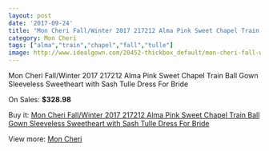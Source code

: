 ```yaml
---
layout: post
date: '2017-09-24'
title: "Mon Cheri Fall/Winter 2017 217212 Alma Pink Sweet Chapel Train Ball Gown Sleeveless Sweetheart with Sash Tulle Dress For Bride"
category: Mon Cheri
tags: ["alma","train","chapel","fall","tulle"]
image: http://www.idealgown.com/20452-thickbox_default/mon-cheri-fall-winter-2017-217212-alma-pink-sweet-chapel-train-ball-gown-sleeveless-sweetheart-with-sash-tulle-dress-for-bride.jpg
---
```

Mon Cheri Fall/Winter 2017 217212 Alma Pink Sweet Chapel Train Ball Gown Sleeveless Sweetheart with Sash Tulle Dress For Bride

On Sales: **$328.98**
<a href="https://www.idealgown.com/en/mon-cheri/7784-mon-cheri-fall-winter-2017-217212-alma-pink-sweet-chapel-train-ball-gown-sleeveless-sweetheart-with-sash-tulle-dress-for-bride.html"><amp-img layout="responsive" width="600" height="600" src="//www.idealgown.com/20452-thickbox_default/mon-cheri-fall-winter-2017-217212-alma-pink-sweet-chapel-train-ball-gown-sleeveless-sweetheart-with-sash-tulle-dress-for-bride.jpg" alt="Mon Cheri Fall/Winter 2017 217212 Alma Pink Sweet Chapel Train Ball Gown Sleeveless Sweetheart with Sash Tulle Dress For Bride 0" /></a>
<a href="https://www.idealgown.com/en/mon-cheri/7784-mon-cheri-fall-winter-2017-217212-alma-pink-sweet-chapel-train-ball-gown-sleeveless-sweetheart-with-sash-tulle-dress-for-bride.html"><amp-img layout="responsive" width="600" height="600" src="//www.idealgown.com/20456-thickbox_default/mon-cheri-fall-winter-2017-217212-alma-pink-sweet-chapel-train-ball-gown-sleeveless-sweetheart-with-sash-tulle-dress-for-bride.jpg" alt="Mon Cheri Fall/Winter 2017 217212 Alma Pink Sweet Chapel Train Ball Gown Sleeveless Sweetheart with Sash Tulle Dress For Bride 1" /></a>
<a href="https://www.idealgown.com/en/mon-cheri/7784-mon-cheri-fall-winter-2017-217212-alma-pink-sweet-chapel-train-ball-gown-sleeveless-sweetheart-with-sash-tulle-dress-for-bride.html"><amp-img layout="responsive" width="600" height="600" src="//www.idealgown.com/20455-thickbox_default/mon-cheri-fall-winter-2017-217212-alma-pink-sweet-chapel-train-ball-gown-sleeveless-sweetheart-with-sash-tulle-dress-for-bride.jpg" alt="Mon Cheri Fall/Winter 2017 217212 Alma Pink Sweet Chapel Train Ball Gown Sleeveless Sweetheart with Sash Tulle Dress For Bride 2" /></a>
<a href="https://www.idealgown.com/en/mon-cheri/7784-mon-cheri-fall-winter-2017-217212-alma-pink-sweet-chapel-train-ball-gown-sleeveless-sweetheart-with-sash-tulle-dress-for-bride.html"><amp-img layout="responsive" width="600" height="600" src="//www.idealgown.com/20454-thickbox_default/mon-cheri-fall-winter-2017-217212-alma-pink-sweet-chapel-train-ball-gown-sleeveless-sweetheart-with-sash-tulle-dress-for-bride.jpg" alt="Mon Cheri Fall/Winter 2017 217212 Alma Pink Sweet Chapel Train Ball Gown Sleeveless Sweetheart with Sash Tulle Dress For Bride 3" /></a>
<a href="https://www.idealgown.com/en/mon-cheri/7784-mon-cheri-fall-winter-2017-217212-alma-pink-sweet-chapel-train-ball-gown-sleeveless-sweetheart-with-sash-tulle-dress-for-bride.html"><amp-img layout="responsive" width="600" height="600" src="//www.idealgown.com/20453-thickbox_default/mon-cheri-fall-winter-2017-217212-alma-pink-sweet-chapel-train-ball-gown-sleeveless-sweetheart-with-sash-tulle-dress-for-bride.jpg" alt="Mon Cheri Fall/Winter 2017 217212 Alma Pink Sweet Chapel Train Ball Gown Sleeveless Sweetheart with Sash Tulle Dress For Bride 4" /></a>

Buy it: [Mon Cheri Fall/Winter 2017 217212 Alma Pink Sweet Chapel Train Ball Gown Sleeveless Sweetheart with Sash Tulle Dress For Bride](https://www.idealgown.com/en/mon-cheri/7784-mon-cheri-fall-winter-2017-217212-alma-pink-sweet-chapel-train-ball-gown-sleeveless-sweetheart-with-sash-tulle-dress-for-bride.html "Mon Cheri Fall/Winter 2017 217212 Alma Pink Sweet Chapel Train Ball Gown Sleeveless Sweetheart with Sash Tulle Dress For Bride")

View more: [Mon Cheri](https://www.idealgown.com/en/158-mon-cheri "Mon Cheri")
